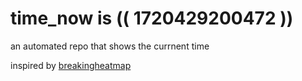 # time_now is (( 1720429200472 ))

an automated repo that shows the currnent time

inspired by [breakingheatmap](https://github.com/breakingheatmap/breakingheatmap)